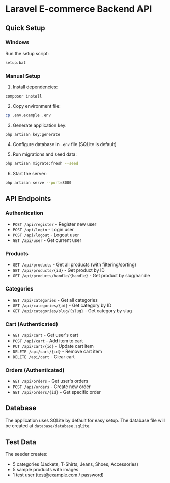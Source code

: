 # Laravel E-commerce Backend API

## Quick Setup

### Windows
Run the setup script:
```bash
setup.bat
```

### Manual Setup
1. Install dependencies:
```bash
composer install
```

2. Copy environment file:
```bash
cp .env.example .env
```

3. Generate application key:
```bash
php artisan key:generate
```

4. Configure database in `.env` file (SQLite is default)

5. Run migrations and seed data:
```bash
php artisan migrate:fresh --seed
```

6. Start the server:
```bash
php artisan serve --port=8000
```

## API Endpoints

### Authentication
- `POST /api/register` - Register new user
- `POST /api/login` - Login user
- `POST /api/logout` - Logout user
- `GET /api/user` - Get current user

### Products
- `GET /api/products` - Get all products (with filtering/sorting)
- `GET /api/products/{id}` - Get product by ID
- `GET /api/products/handle/{handle}` - Get product by slug/handle

### Categories
- `GET /api/categories` - Get all categories
- `GET /api/categories/{id}` - Get category by ID
- `GET /api/categories/slug/{slug}` - Get category by slug

### Cart (Authenticated)
- `GET /api/cart` - Get user's cart
- `POST /api/cart` - Add item to cart
- `PUT /api/cart/{id}` - Update cart item
- `DELETE /api/cart/{id}` - Remove cart item
- `DELETE /api/cart` - Clear cart

### Orders (Authenticated)
- `GET /api/orders` - Get user's orders
- `POST /api/orders` - Create new order
- `GET /api/orders/{id}` - Get specific order

## Database

The application uses SQLite by default for easy setup. The database file will be created at `database/database.sqlite`.

## Test Data

The seeder creates:
- 5 categories (Jackets, T-Shirts, Jeans, Shoes, Accessories)
- 5 sample products with images
- 1 test user (test@example.com / password)